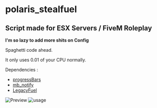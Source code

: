 # polaris_stealfuel
Script made for ESX Servers / FiveM Roleplay
-
__I'm so lazy to add more shits on Config__


Spaghetti code ahead.

It only uses 0.01 of your CPU normally.

Dependencies : 
- [progressBars](https://forum.cfx.re/t/release-progress-bars-1-0-standalone/)
- [mb_notify](https://github.com/jetpnix/mb_notify)
- [LegacyFuel](https://github.com/InZidiuZ/LegacyFuel)


![Preview](https://i.imgur.com/TQtsyZ0.jpg)
![usage](https://imgur.com/58910a70-e740-4e14-91cb-43ffb12b322b)

